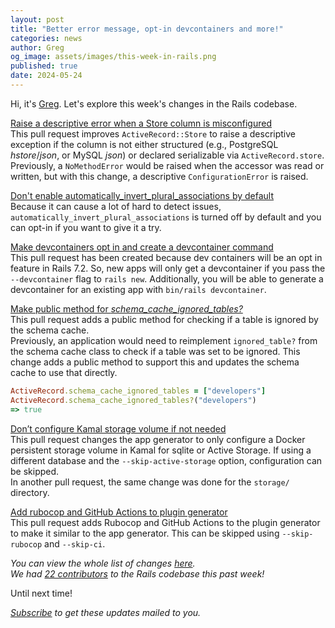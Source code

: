 ```yaml
---
layout: post
title: "Better error message, opt-in devcontainers and more!"
categories: news
author: Greg
og_image: assets/images/this-week-in-rails.png
published: true
date: 2024-05-24
---
```



Hi, it's [Greg](https://greg.molnar.io). Let's explore this week's changes in the Rails codebase.

[Raise a descriptive error when a Store column is misconfigured](https://github.com/rails/rails/pull/51898)  
This pull request improves `ActiveRecord::Store` to raise a descriptive exception if the column is not either structured (e.g., PostgreSQL _hstore_/_json_, or MySQL _json_) or declared serializable via `ActiveRecord.store`.
Previously, a `NoMethodError` would be raised when the accessor was read or written, but with this change, a descriptive `ConfigurationError` is raised.

[Don't enable automatically_invert_plural_associations by default](https://github.com/rails/rails/pull/51896)   
Because it can cause a lot of hard to detect issues, `automatically_invert_plural_associations` is turned off by default and you can opt-in if you want to give it a try.

[Make devcontainers opt in and create a devcontainer command](https://github.com/rails/rails/pull/51880)   
This pull request has been created because dev containers will be an opt in feature in Rails 7.2. So, new apps will only get a devcontainer if you pass the `--devcontainer` flag to `rails new`. Additionally, you will be able to generate a devcontainer for an existing app with `bin/rails devcontainer`.

[Make public method for _schema_cache_ignored_tables?_](https://github.com/rails/rails/pull/51878)  
This pull request adds a public method for checking if a table is ignored by the schema cache.  
Previously, an application would need to reimplement `ignored_table?` from the schema cache class to check if a table was set to be ignored. This change adds a public method to support this and updates the schema cache to use that directly.

```ruby
ActiveRecord.schema_cache_ignored_tables = ["developers"]
ActiveRecord.schema_cache_ignored_tables?("developers")
=> true
```

[Don’t configure Kamal storage volume if not needed](https://github.com/rails/rails/pull/51838)  
This pull request changes the app generator to only configure a Docker persistent storage volume in Kamal for sqlite or Active Storage. If using a different database and the `--skip-active-storage` option, configuration can be skipped.  
In another pull request, the same change was done for the `storage/` directory.

[Add rubocop and GitHub Actions to plugin generator](https://github.com/rails/rails/pull/51822)  
This pull request adds Rubocop and GitHub Actions to the plugin generator to make it similar to the app generator. This can be skipped using `--skip-rubocop` and `--skip-ci`.

_You can view the whole list of changes [here](https://github.com/rails/rails/compare/@%7B2024-05-17%7D...main@%7B2024-05-24%7D)._  
_We had [22 contributors](https://contributors.rubyonrails.org/contributors/in-time-window/20240517-20240524) to the Rails codebase this past week!_

Until next time!

_[Subscribe](https://world.hey.com/this.week.in.rails) to get these updates mailed to you._
